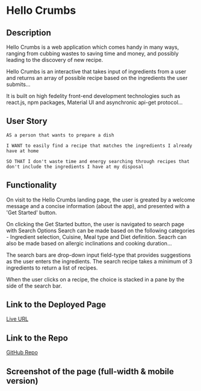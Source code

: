 # Hello Crumbs

## Description

Hello Crumbs is a web application which comes handy in many ways, ranging from cubbing wastes to saving time and money, and possibly leading to the discovery of new recipe.

Hello Crumbs is an interactive that takes input of ingredients from a user and returns an array of possible recipe based on the ingredients the user submits...

It is built on high fedelity front-end development technologies such as react.js, npm packages, Material UI and asynchronic api-get protocol...

## User Story
```
AS a person that wants to prepare a dish​

I WANT to easily find a recipe that matches the ingredients I already have at home​

SO THAT I don't waste time and energy searching through recipes that don't include the ingredients I have at my disposal​
```
## Functionality

On visit to the Hello Crumbs landing page, the user is greated by a welcome message and a concise information (about the app), and presented with a 'Get Started' button.

On clicking the Get Started button, the user is navigated to search page with Search Options
Search can be made based on the following categories - Ingredient selection, Cuisine, Meal type and Diet definition. Seacrh can also be made based on allergic inclinations and cooking duration...

The search bars are drop-down input field-type that provides suggestions as the user enters the ingredients. The search recipe takes a minimum of 3 ingredients to return a list of recipes.

When the user clicks on a recipe, the choice is stacked in a pane by the side of the search bar.

## Link to the Deployed Page
[Live URL](https:)

## Link to the Repo
[GitHub Repo](https://github.com/koolleeo/Hello-Crumbs-Project.git)

## Screenshot of the page (full-width & mobile version)

